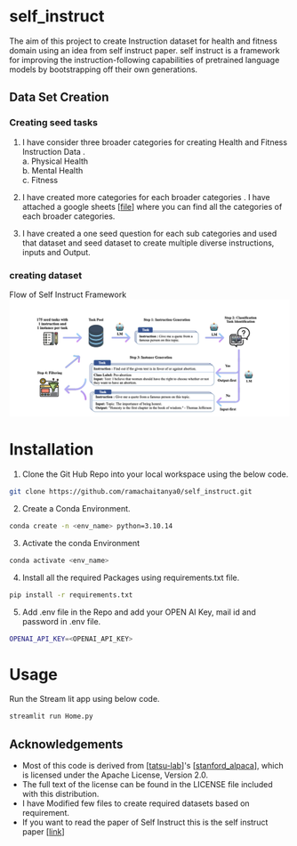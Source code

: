 # self_instruct

The aim of this project to create Instruction dataset for health and fitness domain using an idea from self instruct paper. self instruct is  a framework for improving
the instruction-following capabilities of pretrained language models by bootstrapping off their own generations. 



## Data Set Creation

### Creating seed tasks 
1. I have consider three broader categories for creating Health and Fitness Instruction Data . \
        a. Physical Health \
        b. Mental Health \
        c. Fitness 

2. I have created more categories for each broader categories . I have attached a google sheets [[file]()] where you can find all the categories of each broader categories. 
3. I have created a one seed question for each sub categories and used that dataset and seed dataset to create multiple diverse instructions, inputs and Output.  


### creating dataset

Flow of Self Instruct Framework
![self_instruct_flow](self_instruct.png)




# Installation

1. Clone the Git Hub Repo into your local workspace using the below code.
```sh
git clone https://github.com/ramachaitanya0/self_instruct.git
```

2. Create a Conda Environment.
```sh
conda create -n <env_name> python=3.10.14
```

3. Activate the conda Environment
```sh
conda activate <env_name> 
```

4. Install all the required Packages using requirements.txt file.
```sh
pip install -r requirements.txt
```
5. Add .env file in the Repo and add your OPEN AI Key, mail id and password in .env file.

```sh
OPENAI_API_KEY=<OPENAI_API_KEY>
```

# Usage

Run the Stream lit app using below code.
```sh
streamlit run Home.py
```


## Acknowledgements

 * Most of this code is derived from [[tatsu-lab](https://github.com/tatsu-lab)]'s [[stanford_alpaca](https://github.com/tatsu-lab/stanford_alpaca)], which is licensed under the Apache License, Version 2.0.
 * The full text of the license can be found in the LICENSE file included with this distribution.
 * I have Modified few files to create required datasets based on requirement.
 * If you want to read the paper of Self Instruct this is the self instruct paper [[link](https://arxiv.org/pdf/2212.10560.pdf)]



